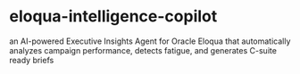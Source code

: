 # eloqua-intelligence-copilot
an AI-powered Executive Insights Agent for Oracle Eloqua that automatically analyzes campaign performance, detects fatigue, and generates C-suite ready briefs
